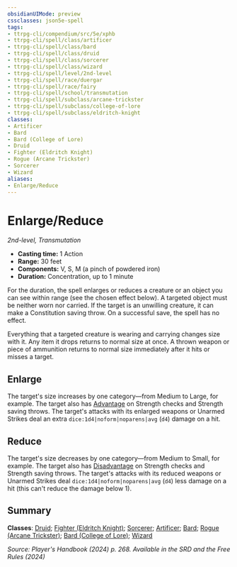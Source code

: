 ```yaml
---
obsidianUIMode: preview
cssclasses: json5e-spell
tags:
- ttrpg-cli/compendium/src/5e/xphb
- ttrpg-cli/spell/class/artificer
- ttrpg-cli/spell/class/bard
- ttrpg-cli/spell/class/druid
- ttrpg-cli/spell/class/sorcerer
- ttrpg-cli/spell/class/wizard
- ttrpg-cli/spell/level/2nd-level
- ttrpg-cli/spell/race/duergar
- ttrpg-cli/spell/race/fairy
- ttrpg-cli/spell/school/transmutation
- ttrpg-cli/spell/subclass/arcane-trickster
- ttrpg-cli/spell/subclass/college-of-lore
- ttrpg-cli/spell/subclass/eldritch-knight
classes:
- Artificer
- Bard
- Bard (College of Lore)
- Druid
- Fighter (Eldritch Knight)
- Rogue (Arcane Trickster)
- Sorcerer
- Wizard
aliases:
- Enlarge/Reduce
---
```

# Enlarge/Reduce
*2nd-level, Transmutation*  


- **Casting time:** 1 Action
- **Range:** 30 feet
- **Components:** V, S, M (a pinch of powdered iron)
- **Duration:** Concentration, up to 1 minute

For the duration, the spell enlarges or reduces a creature or an object you can see within range (see the chosen effect below). A targeted object must be neither worn nor carried. If the target is an unwilling creature, it can make a Constitution saving throw. On a successful save, the spell has no effect.

Everything that a targeted creature is wearing and carrying changes size with it. Any item it drops returns to normal size at once. A thrown weapon or piece of ammunition returns to normal size immediately after it hits or misses a target.

## Enlarge

The target's size increases by one category—from Medium to Large, for example. The target also has [Advantage](/3-Mechanics/CLI/variant-rules/advantage-xphb.md) on Strength checks and Strength saving throws. The target's attacks with its enlarged weapons or Unarmed Strikes deal an extra `dice:1d4|noform|noparens|avg` (`d4`) damage on a hit.

## Reduce

The target's size decreases by one category—from Medium to Small, for example. The target also has [Disadvantage](/3-Mechanics/CLI/variant-rules/disadvantage-xphb.md) on Strength checks and Strength saving throws. The target's attacks with its reduced weapons or Unarmed Strikes deal `dice:1d4|noform|noparens|avg` (`d4`) less damage on a hit (this can't reduce the damage below 1).

## Summary

**Classes**: [Druid](/3-Mechanics/CLI/lists/list-spells-classes-druid.md); [Fighter (Eldritch Knight)](/3-Mechanics/CLI/lists/list-spells-classes-eldritch-knight-xphb.md "subclass=XPHB;class=XPHB"); [Sorcerer](/3-Mechanics/CLI/lists/list-spells-classes-sorcerer.md); [Artificer](/3-Mechanics/CLI/lists/list-spells-classes-artificer.md); [Bard](/3-Mechanics/CLI/lists/list-spells-classes-bard.md); [Rogue (Arcane Trickster)](/3-Mechanics/CLI/lists/list-spells-classes-arcane-trickster-xphb.md "subclass=XPHB;class=XPHB"); [Bard (College of Lore)](/3-Mechanics/CLI/lists/list-spells-classes-college-of-lore-xphb.md "subclass=XPHB;class=XPHB"); [Wizard](/3-Mechanics/CLI/lists/list-spells-classes-wizard.md)

*Source: Player's Handbook (2024) p. 268. Available in the <span title='Systems Reference Document (5.2)'>SRD</span> and the Free Rules (2024)*